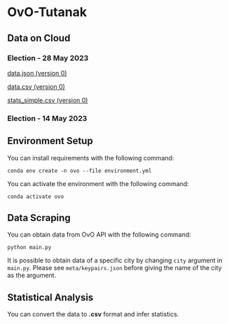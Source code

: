 # OvO-Tutanak

## Data on Cloud

### Election - 28 May 2023

[data.json (version 0)](https://drive.google.com/file/d/1Oz5A8R7ELbIl3rUtpLyGNsLNJhPWjb68/view?usp=sharing)

[data.csv (version 0)](https://drive.google.com/file/d/1Ze3uaQybedMyMbhWETedbmKCtGtIbqQD/view?usp=sharing)

[stats_simple.csv (version 0)](https://drive.google.com/file/d/1Ox5jBq6T2YXyYe5QQJHUylGUAccUcWue/view?usp=sharing)

### Election - 14 May 2023

## Environment Setup

You can install requirements with the following command:

    conda env create -n ovo --file environment.yml

You can activate the environment with the following command:

    conda activate ovo

## Data Scraping

You can obtain data from OvO API with the following command:

    python main.py

It is possible to obtain data of a specific city by changing `city` argument in `main.py`. Please see `meta/keypairs.json` before giving the name of the city as the argument.

## Statistical Analysis

You can convert the data to **.csv** format and infer statistics. 
